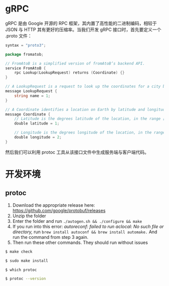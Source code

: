 # gRPC

gRPC 是由 Google 开源的 RPC 框架，其内置了高性能的二进制编码，相较于 JSON 与 HTTP 其有更好的压缩率。当我们开发 gRPC 接口时，首先要定义一个 .proto 文件：

```go
syntax = "proto3";

package fromatob;

// FromAtoB is a simplified version of fromAtoB’s backend API.
service FromAtoB {
	rpc Lookup(LookupRequest) returns (Coordinate) {}
}

// A LookupRequest is a request to look up the coordinates for a city by name.
message LookupRequest {
	string name = 1;
}

// A Coordinate identifies a location on Earth by latitude and longitude.
message Coordinate {
	// Latitude is the degrees latitude of the location, in the range [-90, 90].
	double latitude = 1;

	// Longitude is the degrees longitude of the location, in the range [-180, 180].
	double longitude = 2;
}
```

然后我们可以利用 protoc 工具从该接口文件中生成服务端与客户端代码。

# 开发环境

## protoc

1. Download the appropriate release here: https://github.com/google/protobuf/releases
2. Unzip the folder
3. Enter the folder and run `./autogen.sh && ./configure && make`
4. If you run into this error: _autoreconf: failed to run aclocal: No such file or directory,_ run `brew install autoconf && brew install automake.` And run the command from step 3 again.
5. Then run these other commands. They should run without issues

```sh
$ make check

$ sudo make install

$ which protoc

$ protoc --version
```
